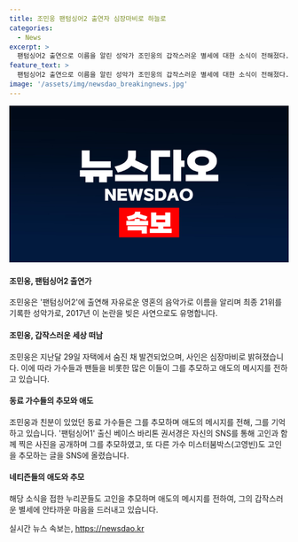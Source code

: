 ```yaml
---
title: 조민웅 팬텀싱어2 출연자 심장마비로 하늘로
categories:
  - News
excerpt: >
  팬텀싱어2 출연으로 이름을 알린 성악가 조민웅의 갑작스러운 별세에 대한 소식이 전해졌다. 37세의 그는 지난달 29일 자택에서 심장마비로 숨진 채 발견됐다. 연세대 성악과 출신으로, 동료 가수들은 그를 추모하며 애도의 메시지를 전했다. 높은 인기와 사랑을 받았던 그의 갑작스러운 사망으로 많은 이들이 안타까워하고 있다.
feature_text: >
  팬텀싱어2 출연으로 이름을 알린 성악가 조민웅의 갑작스러운 별세에 대한 소식이 전해졌다. 37세의 그는 지난달 29일 자택에서 심장마비로 숨진 채 발견됐다. 연세대 성악과 출신으로, 동료 가수들은 그를 추모하며 애도의 메시지를 전했다. 높은 인기와 사랑을 받았던 그의 갑작스러운 사망으로 많은 이들이 안타까워하고 있다.
image: '/assets/img/newsdao_breakingnews.jpg'
---
```


<p><img src="/assets/img/newsdao_breakingnews.jpg" alt="flaretime 속보" /></p>

<h4>조민웅, 팬텀싱어2 출연가</h4>

<p>조민웅은  '팬텀싱어2'에 출연해 자유로운 영혼의 음악가로 이름을 알리며 최종 21위를 기록한 성악가로, 2017년 이 논란을 빚은 사연으로도 유명합니다.</p>

<h4>조민웅, 갑작스러운 세상 떠남</h4>

<p>조민웅은 지난달 29일 자택에서 숨진 채 발견되었으며, 사인은 심장마비로 밝혀졌습니다. 이에 따라 가수들과 팬들을 비롯한 많은 이들이 그를 추모하고 애도의 메시지를 전하고 있습니다.</p>

<h4>동료 가수들의 추모와 애도</h4>

<p>조민웅과 친분이 있었던 동료 가수들은 그를 추모하며 애도의 메시지를 전해, 그를 기억하고 있습니다. '팬텀싱어1' 출신 베이스 바리톤 권서경은 자신의 SNS를 통해 고인과 함께 찍은 사진을 공개하며 그를 추모하였고, 또 다른 가수 미스터붐박스(고영빈)도 고인을 추모하는 글을 SNS에 올렸습니다.</p>

<h4>네티즌들의 애도와 추모</h4>

<p>해당 소식을 접한 누리꾼들도 고인을 추모하며 애도의 메시지를 전하여, 그의 갑작스러운 별세에 안타까운 마음을 드러내고 있습니다.</p>
실시간 뉴스 속보는, <a href="https://newsdao.kr" rel="dofollow">https://newsdao.kr</a>


